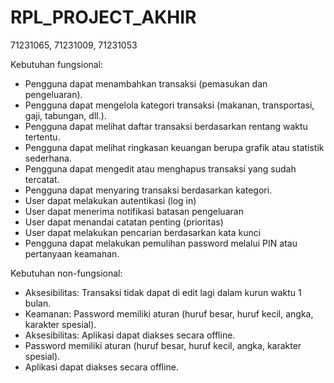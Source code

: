 # RPL_PROJECT_AKHIR
71231065, 71231009, 71231053


Kebutuhan fungsional: 
- Pengguna dapat menambahkan transaksi (pemasukan dan pengeluaran).
- Pengguna dapat mengelola kategori transaksi (makanan, transportasi, gaji, tabungan, dll.).
- Pengguna dapat melihat daftar transaksi berdasarkan rentang waktu tertentu.
- Pengguna dapat melihat ringkasan keuangan berupa grafik atau statistik sederhana.
- Pengguna dapat mengedit atau menghapus transaksi yang sudah tercatat.
- Pengguna dapat menyaring transaksi berdasarkan kategori.
- User dapat melakukan autentikasi (log in)
- User dapat menerima notifikasi batasan pengeluaran
- User dapat menandai catatan penting (prioritas)
- User dapat melakukan pencarian berdasarkan kata kunci
- Pengguna dapat melakukan pemulihan password melalui PIN atau pertanyaan keamanan.

Kebutuhan non-fungsional:
- Aksesibilitas: Transaksi tidak dapat di edit lagi dalam kurun waktu 1 bulan.
- Keamanan: Password memiliki aturan (huruf besar, huruf kecil, angka, karakter spesial).
- Aksesibilitas: Aplikasi dapat diakses secara offline.
- Password memiliki aturan (huruf besar, huruf kecil, angka, karakter spesial).
- Aplikasi dapat diakses secara offline.